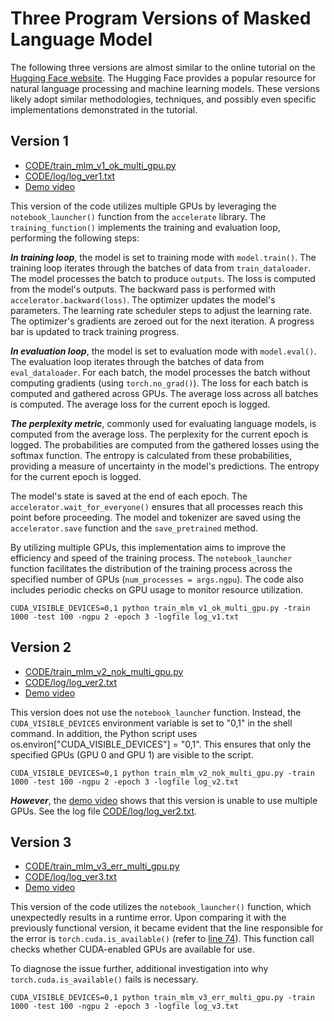 # Three Program Versions of Masked Language Model 

The following three versions are almost similar to the online tutorial on the [Hugging Face website](https://huggingface.co/learn/nlp-course/en/chapter7/3?fw=pt). The Hugging Face provides a popular resource for natural language processing and machine learning models. These versions likely adopt similar methodologies, techniques, and possibly even specific implementations demonstrated in the tutorial.

## Version 1

- [CODE/train_mlm_v1_ok_multi_gpu.py](https://github.com/unose/masked_lang_model/blob/main/CODE/train_mlm_v1_ok_multi_gpu.py)
- [CODE/log/log_ver1.txt](https://github.com/unose/masked_lang_model/blob/main/CODE/log/log_ver1.txt)
- [Demo video](https://unomail-my.sharepoint.com/:v:/g/personal/myoungkyu_unomaha_edu/Edoy9g3mBkhEsKIaZYJoJYkBbgWvkt6PqJlc6nBze8EayQ?nav=eyJyZWZlcnJhbEluZm8iOnsicmVmZXJyYWxBcHAiOiJPbmVEcml2ZUZvckJ1c2luZXNzIiwicmVmZXJyYWxBcHBQbGF0Zm9ybSI6IldlYiIsInJlZmVycmFsTW9kZSI6InZpZXciLCJyZWZlcnJhbFZpZXciOiJNeUZpbGVzTGlua0NvcHkifX0&e=rFeeHY)

This version of the code utilizes multiple GPUs by leveraging the `notebook_launcher()` function from the `accelerate` library. The `training_function()` implements the training and evaluation loop, performing the following steps:

***In training loop***, the model is set to training mode with `model.train()`. The training loop iterates through the batches of data from `train_dataloader`. The model processes the batch to produce `outputs`. The loss is computed from the model's outputs.
The backward pass is performed with `accelerator.backward(loss)`.
The optimizer updates the model's parameters.
The learning rate scheduler steps to adjust the learning rate.
The optimizer's gradients are zeroed out for the next iteration.
A progress bar is updated to track training progress.

***In evaluation loop***, the model is set to evaluation mode with `model.eval()`.
The evaluation loop iterates through the batches of data from `eval_dataloader`.
For each batch, the model processes the batch without computing gradients (using `torch.no_grad()`).
The loss for each batch is computed and gathered across GPUs.
The average loss across all batches is computed.
The average loss for the current epoch is logged.

***The perplexity metric***, commonly used for evaluating language models, is computed from the average loss.
The perplexity for the current epoch is logged.
The probabilities are computed from the gathered losses using the softmax function.
The entropy is calculated from these probabilities, providing a measure of uncertainty in the model's predictions.
The entropy for the current epoch is logged.

The model's state is saved at the end of each epoch.
The `accelerator.wait_for_everyone()` ensures that all processes reach this point before proceeding.
The model and tokenizer are saved using the `accelerator.save` function and the `save_pretrained` method.

By utilizing multiple GPUs, this implementation aims to improve the efficiency and speed of the training process. The `notebook_launcher` function facilitates the distribution of the training process across the specified number of GPUs (`num_processes = args.ngpu`). The code also includes periodic checks on GPU usage to monitor resource utilization.

```
CUDA_VISIBLE_DEVICES=0,1 python train_mlm_v1_ok_multi_gpu.py -train 1000 -test 100 -ngpu 2 -epoch 3 -logfile log_v1.txt
```


## Version 2

- [CODE/train_mlm_v2_nok_multi_gpu.py](https://github.com/unose/masked_lang_model/blob/main/CODE/train_mlm_v2_nok_multi_gpu.py)
- [CODE/log/log_ver2.txt](https://github.com/unose/masked_lang_model/blob/main/CODE/log/log_ver2.txt)
- [Demo video](https://unomail-my.sharepoint.com/:v:/g/personal/myoungkyu_unomaha_edu/EZASbkSzTTJImGI_nsfEwT4B8kH358eeYl_8QE_e6jM0-g?nav=eyJyZWZlcnJhbEluZm8iOnsicmVmZXJyYWxBcHAiOiJPbmVEcml2ZUZvckJ1c2luZXNzIiwicmVmZXJyYWxBcHBQbGF0Zm9ybSI6IldlYiIsInJlZmVycmFsTW9kZSI6InZpZXciLCJyZWZlcnJhbFZpZXciOiJNeUZpbGVzTGlua0NvcHkifX0&e=nTaAkG)

This version does not use the `notebook_launcher` function. Instead, the `CUDA_VISIBLE_DEVICES` environment variable is set to "0,1" in the shell command. In addition, the Python script uses os.environ["CUDA_VISIBLE_DEVICES"] = "0,1". This ensures that only the specified GPUs (GPU 0 and GPU 1) are visible to the script.

```
CUDA_VISIBLE_DEVICES=0,1 python train_mlm_v2_nok_multi_gpu.py -train 1000 -test 100 -ngpu 2 -epoch 3 -logfile log_v2.txt
```

***However***, the [demo video](https://unomail-my.sharepoint.com/:v:/g/personal/myoungkyu_unomaha_edu/EZASbkSzTTJImGI_nsfEwT4B8kH358eeYl_8QE_e6jM0-g?nav=eyJyZWZlcnJhbEluZm8iOnsicmVmZXJyYWxBcHAiOiJPbmVEcml2ZUZvckJ1c2luZXNzIiwicmVmZXJyYWxBcHBQbGF0Zm9ybSI6IldlYiIsInJlZmVycmFsTW9kZSI6InZpZXciLCJyZWZlcnJhbFZpZXciOiJNeUZpbGVzTGlua0NvcHkifX0&e=nTaAkG) shows that this version is unable to use multiple GPUs.  See the log file [CODE/log/log_ver2.txt](https://github.com/unose/masked_lang_model/blob/main/CODE/log/log_ver2.txt).


## Version 3

- [CODE/train_mlm_v3_err_multi_gpu.py](https://github.com/unose/masked_lang_model/blob/main/CODE/train_mlm_v3_err_multi_gpu.py)
- [CODE/log/log_ver3.txt](https://github.com/unose/masked_lang_model/blob/main/CODE/log/log_ver3.txt)
- [Demo video](https://unomail-my.sharepoint.com/:v:/g/personal/myoungkyu_unomaha_edu/EUGdx1IqC1JKnSt5H4LwZGsBarZV9M_-CYtONHOEd0S7Uw?nav=eyJyZWZlcnJhbEluZm8iOnsicmVmZXJyYWxBcHAiOiJPbmVEcml2ZUZvckJ1c2luZXNzIiwicmVmZXJyYWxBcHBQbGF0Zm9ybSI6IldlYiIsInJlZmVycmFsTW9kZSI6InZpZXciLCJyZWZlcnJhbFZpZXciOiJNeUZpbGVzTGlua0NvcHkifX0&e=HNfwrx)

This version of the code utilizes the `notebook_launcher()` function, which unexpectedly results in a runtime error. Upon comparing it with the previously functional version, it became evident that the line responsible for the error is `torch.cuda.is_available()` (refer to [line 74](https://github.com/unose/masked_lang_model/blob/main/CODE/train_mlm_v3_err_multi_gpu.py#L74)). This function call checks whether CUDA-enabled GPUs are available for use. 

To diagnose the issue further, additional investigation into why `torch.cuda.is_available()` fails is necessary. 

```
CUDA_VISIBLE_DEVICES=0,1 python train_mlm_v3_err_multi_gpu.py -train 1000 -test 100 -ngpu 2 -epoch 3 -logfile log_v3.txt
```

